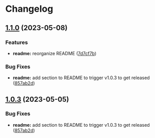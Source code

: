 # Changelog

## [1.1.0](https://github.com/dchang-koverse/automated-release-notes/compare/v1.0.2...v1.1.0) (2023-05-08)


### Features

* **readme:** reorganize README ([7d7cf7b](https://github.com/dchang-koverse/automated-release-notes/commit/7d7cf7bbd6633ec1cb2300ce0ecdcc1409e082c7))


### Bug Fixes

* **readme:** add section to README to trigger v1.0.3 to get released ([857ab2d](https://github.com/dchang-koverse/automated-release-notes/commit/857ab2d0442779a8c5bda9f13700b5ab79ad79eb))

## [1.0.3](https://github.com/dchang-koverse/automated-release-notes/compare/v1.0.2...v1.0.3) (2023-05-05)


### Bug Fixes

* **readme:** add section to README to trigger v1.0.3 to get released ([857ab2d](https://github.com/dchang-koverse/automated-release-notes/commit/857ab2d0442779a8c5bda9f13700b5ab79ad79eb))
